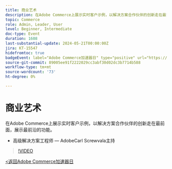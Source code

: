 ```yaml
---
title: 商业艺术
description: 在Adobe Commerce上展示实时客户示例，以解决方案合作伙伴的创新走在最前面，展示最前沿的功能。
topic: Commerce
role: Admin, Leader, User
level: Beginner, Intermediate
doc-type: Event
duration: 1608
last-substantial-update: 2024-05-21T00:00:00Z
jira: KT-15547
hidefromtoc: true
badgeEvent: label="Adobe Commerce加速器日" type="positive" url="https://experienceleague.adobe.com/en/docs/events/apac-commerce-recordings/2024/overview"
source-git-commit: 89005ee91f2222029cc3abf30d02dc3b7714b588
workflow-type: tm+mt
source-wordcount: '73'
ht-degree: 0%

---
```



# 商业艺术

在Adobe Commerce上展示实时客户示例，以解决方案合作伙伴的创新走在最前面，展示最前沿的功能。

+ 高级解决方案工程师 — AdobeCarl Screwvala主持

>[!VIDEO](https://video.tv.adobe.com/v/3429274/?learn=on)

[&lt;返回Adobe Commerce加速器日](./overview.md)